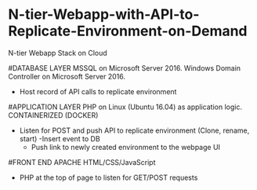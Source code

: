 # N-tier-Webapp-with-API-to-Replicate-Environment-on-Demand
N-tier Webapp Stack on Cloud

#DATABASE LAYER
MSSQL on Microsoft Server 2016. 
Windows Domain Controller on Microsoft Server 2016. 
- Host record of API calls to replicate environment

#APPLICATION LAYER
PHP on Linux (Ubuntu 16.04) as application logic.
CONTAINERIZED (DOCKER)
- Listen for POST and push API to replicate environment (Clone, rename, start)
  -Insert event to DB 
  - Push link to newly created environment to the webpage UI

#FRONT END
APACHE HTML/CSS/JavaScript
- PHP at the top of page to listen for GET/POST requests
